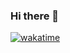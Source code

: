 ### Hi there 👋

[![wakatime](https://wakatime.com/badge/user/5c9d9de5-1578-4ce9-8610-7f509ecf5467.svg)](https://wakatime.com/@5c9d9de5-1578-4ce9-8610-7f509ecf5467)

<!--
**mgiant/mgiant** is a ✨ _special_ ✨ repository because its `README.md` (this file) appears on your GitHub profile.

Here are some ideas to get you started:

- 🔭 I’m currently working on ...
- 🌱 I’m currently learning ...
- 👯 I’m looking to collaborate on ...
- 🤔 I’m looking for help with ...
- 💬 Ask me about ...
- 📫 How to reach me: ...
- 😄 Pronouns: ...
- ⚡ Fun fact: ...
-->
